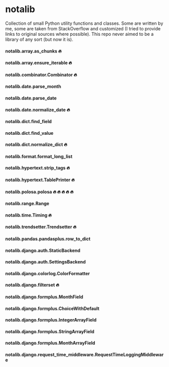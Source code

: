 # notalib

Collection of small Python utility functions and classes. Some are written by me, some are taken from StackOverflow and customized (I tried to provide links to original sources where possible). This repo never aimed to be a library of any sort (but now it is).

#### notalib.array.as_chunks :fire:
#### notalib.array.ensure_iterable :fire:
#### notalib.combinator.Combinator :fire:
#### notalib.date.parse_month
#### notalib.date.parse_date
#### notalib.date.normalize_date :fire:
#### notalib.dict.find_field
#### notalib.dict.find_value
#### notalib.dict.normalize_dict :fire:
#### notalib.format.format_long_list
#### notalib.hypertext.strip_tags :fire:
#### notalib.hypertext.TablePrinter :fire:
#### notalib.polosa.polosa :fire: :fire: :fire: :fire: :fire:
#### notalib.range.Range
#### notalib.time.Timing :fire:
#### notalib.trendsetter.Trendsetter :fire:

#### notalib.pandas.pandasplus.row_to_dict

#### notalib.django.auth.StaticBackend
#### notalib.django.auth.SettingsBackend
#### notalib.django.colorlog.ColorFormatter
#### notalib.django.filterset :fire:
#### notalib.django.formplus.MonthField
#### notalib.django.formplus.ChoiceWithDefault
#### notalib.django.formplus.IntegerArrayField
#### notalib.django.formplus.StringArrayField
#### notalib.django.formplus.MonthArrayField
#### notalib.django.request_time_middleware.RequestTimeLoggingMiddleware
